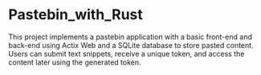 # Pastebin_with_Rust
This project implements a pastebin application with a basic front-end and back-end using Actix Web and a SQLite database to store pasted content. Users can submit text snippets, receive a unique token, and access the content later using the generated token.
